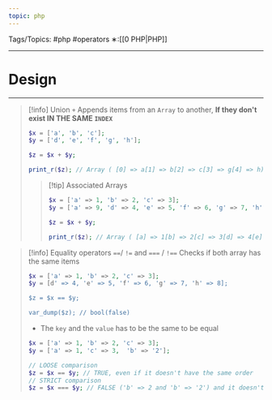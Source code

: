 ```yaml
---
topic: php
---
```



Tags/Topics: #php #operators
∗:[[0 PHP|PHP]]

---
# Design

--- 
> [!info] Union `+`
> Appends items from an `Array` to  another, __If they don't exist IN THE SAME `INDEX`__
> ```php
> $x = ['a', 'b', 'c'];
> $y = ['d', 'e', 'f', 'g', 'h'];
> 
> $z = $x + $y;
> 
> print_r($z); // Array ( [0] => a[1] => b[2] => c[3] => g[4] => h)
> ```
> 
>> [!tip] Associated Arrays
>> ```php
>> $x = ['a' => 1, 'b' => 2, 'c' => 3];
>> $y = ['a' => 9, 'd' => 4, 'e' => 5, 'f' => 6, 'g' => 7, 'h' => 8];
>> 
>> $z = $x + $y;
>> 
>> print_r($z); // Array ( [a] => 1[b] => 2[c] => 3[d] => 4[e] => 5 [f] => 6 [g] => 7 [h] => 8)
>> ```

> [!info] Equality operators `==`/ `!=` and `===` / `!==`
> Checks if both array has the same items
> 
> ```php
> $x = ['a' => 1, 'b' => 2, 'c' => 3];
> $y = [d' => 4, 'e' => 5, 'f' => 6, 'g' => 7, 'h' => 8];
> 
>$z = $x == $y;
> 
> var_dump($z); // bool(false)
>```
>
>- The `key` and the `value` has to be the same to be equal
>```php
> $x = ['a' => 1, 'b' => 2, 'c' => 3];
> $y = ['a' => 1, 'c' => 3,  'b' => '2'];
> 
> // LOOSE comparison
>$z = $x == $y; // TRUE, even if it doesn't have the same order
> // STRICT comparison
> $z = $x === $y; // FALSE ('b' => 2 and 'b' => '2') and it doesn't have the SAME ORDER
> 
>```

